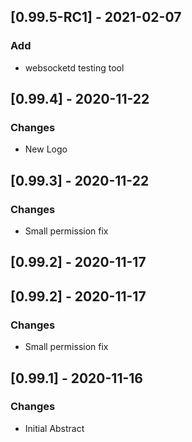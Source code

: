 ## [0.99.5-RC1] - 2021-02-07
### Add
- websocketd testing tool


## [0.99.4] - 2020-11-22
### Changes
- New Logo


## [0.99.3] - 2020-11-22
### Changes
- Small permission fix

## [0.99.2] - 2020-11-17

## [0.99.2] - 2020-11-17
### Changes
- Small permission fix

## [0.99.1] - 2020-11-16
### Changes
- Initial Abstract
